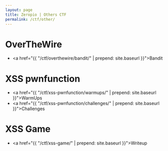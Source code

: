 ```yaml
---
layout: page
title: Zeropio | Others CTF
permalink: /ctf/other/
---
```


# OverTheWire

- <a href="{{ "/ctf/overthewire/bandit/" | prepend: site.baseurl }}">Bandit</a>

# XSS pwnfunction

- <a href="{{ "/ctf/xss-pwnfunction/warmups/" | prepend: site.baseurl }}">WarmUps</a>
- <a href="{{ "/ctf/xss-pwnfunction/challenges/" | prepend: site.baseurl }}">Challenges</a>

# XSS Game

- <a href="{{ "/ctf/xss-game/" | prepend: site.baseurl }}">Writeup</a>